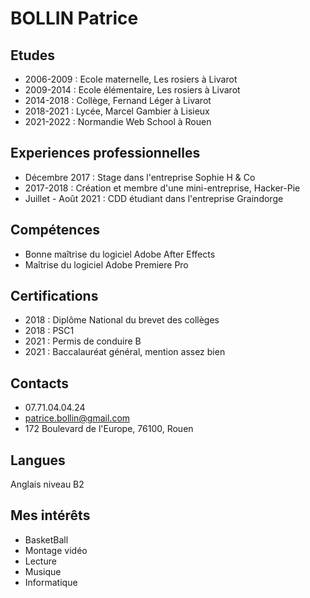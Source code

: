 # BOLLIN Patrice

## Etudes
* 2006-2009 : Ecole maternelle, Les rosiers à Livarot
* 2009-2014 : Ecole élémentaire, Les rosiers à Livarot
* 2014-2018 : Collège, Fernand Léger à Livarot
* 2018-2021 : Lycée, Marcel Gambier à Lisieux
* 2021-2022 : Normandie Web School à Rouen

## Experiences professionnelles
* Décembre 2017 : Stage dans l'entreprise Sophie H & Co
* 2017-2018 : Création et membre d'une mini-entreprise, Hacker-Pie
* Juillet - Août 2021 : CDD étudiant dans l'entreprise Graindorge

## Compétences 
* Bonne maîtrise du logiciel Adobe After Effects
* Maîtrise du logiciel Adobe Premiere Pro

## Certifications
* 2018 : Diplôme National du brevet des collèges
* 2018 : PSC1
* 2021 : Permis de conduire B
* 2021 : Baccalauréat général, mention assez bien

## Contacts
* 07.71.04.04.24
* patrice.bollin@gmail.com
* 172 Boulevard de l'Europe, 76100, Rouen
## Langues
Anglais niveau B2

## Mes intérêts
* BasketBall
* Montage vidéo
* Lecture
* Musique
* Informatique

